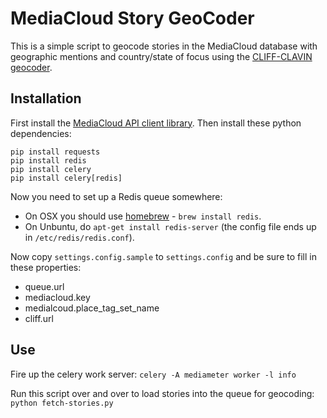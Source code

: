 MediaCloud Story GeoCoder
=========================

This is a simple script to geocode stories in the MediaCloud database 
with  geographic mentions and country/state of focus using the 
[CLIFF-CLAVIN geocoder](http://cliff.mediameter.org).

Installation
------------

First install the [MediaCloud API client library](https://github.com/c4fcm/MediaCloud-API-Client).
Then install these python dependencies:

```
pip install requests
pip install redis
pip install celery
pip install celery[redis]
```

Now you need to set up a Redis queue somewhere:
* On OSX you should use [homebrew](http://brew.sh) - `brew install redis`.
* On Unbuntu, do `apt-get install redis-server` (the config file ends up in `/etc/redis/redis.conf`).

Now copy `settings.config.sample` to `settings.config` and be sure to fill in these properties: 
* queue.url
* mediacloud.key
* medialcoud.place_tag_set_name
* cliff.url

Use
---

Fire up the celery work server: `celery -A mediameter worker -l info`

Run this script over and over to load stories into the queue for geocoding: `python fetch-stories.py`
